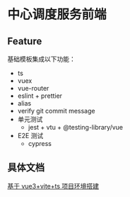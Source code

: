 # 中心调度服务前端

## Feature

基础模板集成以下功能：

- ts
- vuex
- vue-router
- eslint + prettier
- alias
- verify git commit message
- 单元测试
  - jest + vtu + @testing-library/vue
- E2E 测试
  - cypress

## 具体文档

[基于 vue3+vite+ts 项目环境搭建 ](https://wiki.dm-ai.cn/pages/viewpage.action?pageId=319654347)

